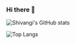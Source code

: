 ### Hi there 👋

<!--
**shivangi-04/shivangi-04** is a ✨ _special_ ✨ repository because its `README.md` (this file) appears on your GitHub profile.

Here are some ideas to get you started:

- 🔭 I’m currently working on ...
- 🌱 I’m currently learning ...
- 👯 I’m looking to collaborate on ...
- 🤔 I’m looking for help with ...
- 💬 Ask me about ...
- 📫 How to reach me: ...
- 😄 Pronouns: ...
- ⚡ Fun fact: ...
-->

![Shivangi's GitHub stats](https://github-readme-stats.vercel.app/api?username=shivangi-04&show_icons=true&theme=onedark)

![Top Langs](https://github-readme-stats.vercel.app/api/top-langs/?username=shivangi-04&layout=compact&theme=onedark)
